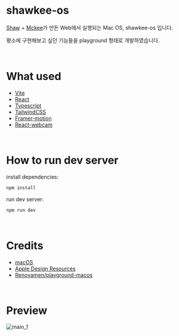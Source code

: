 # shawkee-os
[Shaw](https://github.com/minjongbaek) + [Mckee](https://github.com/jaeung-E)가 만든 Web에서 실행되는 Mac OS, shawkee-os 입니다. <!-- [asdasd](!2#!@#) -->

평소에 구현해보고 싶던 기능들을 playground 형태로 개발하였습니다.

&nbsp;

# What used
- [Vite](https://ko.vitejs.dev/) 
- [React](https://react.dev/)
- [Typescript](https://www.typescriptlang.org/)
- [TailwindCSS](https://tailwindcss.com/)
- [Framer-motion](https://www.framer.com/?utm_source=motion-readme)
- [React-webcam](https://github.com/mozmorris/react-webcam)

&nbsp;

# How to run dev server
install dependencies:

```bash
npm install
````

run dev server:
```bash
npm run dev
````

&nbsp;

# Credits
- [macOS](https://www.apple.com/kr/macos/sonoma/)
- [Apple Design Resources](https://www.figma.com/community/file/1251588934545918753)
- [Renovamen/playground-macos](https://github.com/Renovamen/playground-macos)

&nbsp;

# Preview

![main_1](https://github.com/shaw-kee/shawkee-os/assets/62253743/626a7b0c-8dc3-446c-810c-e7efa6b5af6f)
<!-- ![main_2](https://github.com/shaw-kee/shawkee-os/assets/62253743/c6df89a4-84b5-43f0-9a3b-3c16fccd5210) -->

